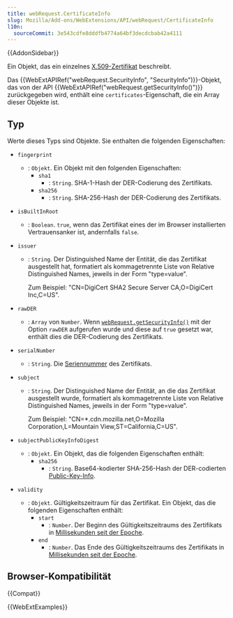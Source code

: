 ```yaml
---
title: webRequest.CertificateInfo
slug: Mozilla/Add-ons/WebExtensions/API/webRequest/CertificateInfo
l10n:
  sourceCommit: 3e543cdfe8dddfb4774a64bf3decdcbab42a4111
---
```


{{AddonSidebar}}

Ein Objekt, das ein einzelnes [X.509-Zertifikat](https://datatracker.ietf.org/doc/html/rfc5280) beschreibt.

Das {{WebExtAPIRef("webRequest.SecurityInfo", "SecurityInfo")}}-Objekt, das von der API {{WebExtAPIRef("webRequest.getSecurityInfo()")}} zurückgegeben wird, enthält eine `certificates`-Eigenschaft, die ein Array dieser Objekte ist.

## Typ

Werte dieses Typs sind Objekte. Sie enthalten die folgenden Eigenschaften:

- `fingerprint`

  - : `Objekt`. Ein Objekt mit den folgenden Eigenschaften:
    - `sha1`
      - : `String`. SHA-1-Hash der DER-Codierung des Zertifikats.
    - `sha256`
      - : `String`. SHA-256-Hash der DER-Codierung des Zertifikats.

- `isBuiltInRoot`
  - : `Boolean`. `true`, wenn das Zertifikat eines der im Browser installierten Vertrauensanker ist, andernfalls `false`.
- `issuer`

  - : `String`. Der Distinguished Name der Entität, die das Zertifikat ausgestellt hat, formatiert als kommagetrennte Liste von Relative Distinguished Names, jeweils in der Form "type=value".

    Zum Beispiel: "CN=DigiCert SHA2 Secure Server CA,O=DigiCert Inc,C=US".

- `rawDER`
  - : `Array` von `Number`. Wenn [`webRequest.getSecurityInfo()`](/de/docs/Mozilla/Add-ons/WebExtensions/API/webRequest/getSecurityInfo) mit der Option `rawDER` aufgerufen wurde und diese auf `true` gesetzt war, enthält dies die DER-Codierung des Zertifikats.
- `serialNumber`
  - : `String`. Die [Seriennummer](https://datatracker.ietf.org/doc/html/rfc5280#section-4.1.2.2) des Zertifikats.
- `subject`

  - : `String`. Der Distinguished Name der Entität, an die das Zertifikat ausgestellt wurde, formatiert als kommagetrennte Liste von Relative Distinguished Names, jeweils in der Form "type=value".

    Zum Beispiel: "CN=\*.cdn.mozilla.net,O=Mozilla Corporation,L=Mountain View,ST=California,C=US".

- `subjectPublicKeyInfoDigest`

  - : `Objekt`. Ein Objekt, das die folgenden Eigenschaften enthält:
    - `sha256`
      - : `String`. Base64-kodierter SHA-256-Hash der DER-codierten [Public-Key-Info](https://datatracker.ietf.org/doc/html/rfc5280#section-4.1.2.7).

- `validity`
  - : `Objekt`. Gültigkeitszeitraum für das Zertifikat. Ein Objekt, das die folgenden Eigenschaften enthält:
    - `start`
      - : `Number`. Der Beginn des Gültigkeitszeitraums des Zertifikats in [Millisekunden seit der Epoche](https://en.wikipedia.org/wiki/Unix_time).
    - `end`
      - : `Number`. Das Ende des Gültigkeitszeitraums des Zertifikats in [Millisekunden seit der Epoche](https://en.wikipedia.org/wiki/Unix_time).

## Browser-Kompatibilität

{{Compat}}

{{WebExtExamples}}

